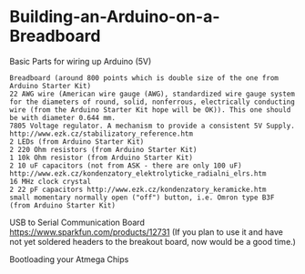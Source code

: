 # Building-an-Arduino-on-a-Breadboard

Basic Parts for wiring up Arduino (5V) 

    Breadboard (around 800 points which is double size of the one from Arduino Starter Kit) 
    22 AWG wire (American wire gauge (AWG), standardized wire gauge system for the diameters of round, solid, nonferrous, electrically conducting wire (from the Arduino Starter Kit hope will be OK)). This one should be with diameter 0.644 mm.
    7805 Voltage regulator. A mechanism to provide a consistent 5V Supply. http://www.ezk.cz/stabilizatory_reference.htm
    2 LEDs (from Arduino Starter Kit) 
    2 220 Ohm resistors (from Arduino Starter Kit) 
    1 10k Ohm resistor (from Arduino Starter Kit) 
    2 10 uF capacitors (not from ASK - there are only 100 uF) http://www.ezk.cz/kondenzatory_elektrolyticke_radialni_elrs.htm
    16 MHz clock crystal
    2 22 pF capacitors http://www.ezk.cz/kondenzatory_keramicke.htm
    small momentary normally open ("off") button, i.e. Omron type B3F (from Arduino Starter Kit) 
    
USB to Serial Communication Board
    https://www.sparkfun.com/products/12731 (If you plan to use it and have not yet soldered headers to the breakout board, now                would be a good time.)
    
Bootloading your Atmega Chips
    
          
         
    
